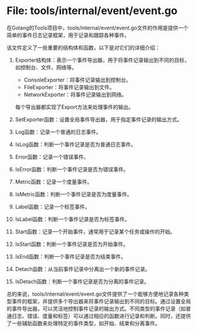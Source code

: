 # File: tools/internal/event/event.go

在Golang的Tools项目中，tools/internal/event/event.go文件的作用是提供一个简单的事件日志记录框架，用于记录和跟踪各种事件。

该文件定义了一些重要的结构体和函数，以下是对它们的详细介绍：

1. Exporter结构体：表示一个事件导出器，用于将事件记录输出到不同的目标，如控制台、文件、网络等。
   
   - ConsoleExporter：将事件记录输出到控制台。
   - FileExporter：将事件记录输出到文件。
   - NetworkExporter：将事件记录输出到网络。

   每个导出器都实现了Export方法来处理事件的输出。

2. SetExporter函数：设置全局事件导出器，用于指定事件记录的输出方式。

3. Log函数：记录一个普通的日志事件。

4. IsLog函数：判断一个事件记录是否为普通日志事件。

5. Error函数：记录一个错误事件。

6. IsError函数：判断一个事件记录是否为错误事件。

7. Metric函数：记录一个度量事件。

8. IsMetric函数：判断一个事件记录是否为度量事件。

9. Label函数：记录一个标签事件。

10. IsLabel函数：判断一个事件记录是否为标签事件。

11. Start函数：记录一个开始事件，通常用于记录某个任务或操作的开始。

12. IsStart函数：判断一个事件记录是否为开始事件。

13. IsEnd函数：判断一个事件记录是否为结束事件。

14. Detach函数：从当前事件记录中分离出一个新的事件记录。

15. IsDetach函数：判断一个事件记录是否为分离的事件记录。

总的来说，tools/internal/event/event.go文件提供了一个能够方便地记录各种类型事件的框架，并提供多个导出器来将事件记录输出到不同的目标。通过设置全局的事件导出器，可以灵活地控制事件记录的输出方式。不同类型的事件记录（如普通日志、错误、度量和标签）可以通过相应的函数进行记录和判断。同时，还提供了一些辅助函数来处理特定的事件类型，如开始、结束和分离事件。

